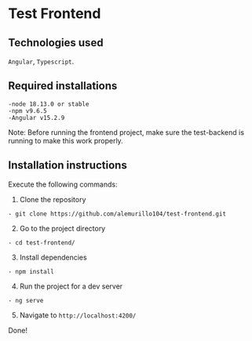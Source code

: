 # Test Frontend

## Technologies used

`Angular`, `Typescript`.

## Required installations
```
-node 18.13.0 or stable
-npm v9.6.5 
-Angular v15.2.9
```
Note: Before running the frontend project, make sure the test-backend is running to make this work properly.

## Installation instructions

Execute the following commands:

1. Clone the repository 
```
- git clone https://github.com/alemurillo104/test-frontend.git
```
2. Go to the project directory
```
- cd test-frontend/
```
3. Install dependencies
```
- npm install
```
4. Run the project for a dev server
```
- ng serve
```
5. Navigate to `http://localhost:4200/`

Done!
